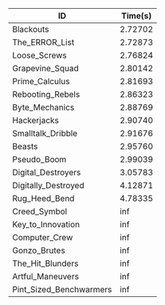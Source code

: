 |ID|Time(s)|
|-|-|
|Blackouts|2.72702|
|The_ERROR_List|2.72873|
|Loose_Screws|2.76824|
|Grapevine_Squad|2.80142|
|Prime_Calculus|2.81693|
|Rebooting_Rebels|2.86323|
|Byte_Mechanics|2.88769|
|Hackerjacks|2.90740|
|Smalltalk_Dribble|2.91676|
|Beasts|2.95760|
|Pseudo_Boom|2.99039|
|Digital_Destroyers|3.05783|
|Digitally_Destroyed|4.12871|
|Rug_Heed_Bend|4.78335|
|Creed_Symbol|inf|
|Key_to_Innovation|inf|
|Computer_Crew|inf|
|Gonzo_Brutes|inf|
|The_Hit_Blunders|inf|
|Artful_Maneuvers|inf|
|Pint_Sized_Benchwarmers|inf|
